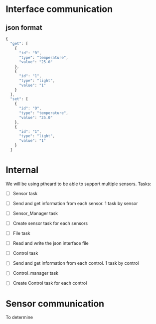 # Interface communication
## json format
```javascript
{
  "get": [
    {
      "id": "0",
      "type": "temperature",
      "value": "25.0"
    },
    {
      "id": "1",
      "type": "light",
      "value": "1"
    }
  ],
  "set": [
    {
      "id": "0",
      "type": "temperature",
      "value": "25.0"
    },
    {
      "id": "1",
      "type": "light",
      "value": "1"
    }
  ]
```

# Internal
We will be using ptheard to be able to support multiple sensors.
Tasks:
* [ ]  Sensor task
  * [ ]  Send and get information from each sensor. 1 task by sensor
* [ ]  Sensor_Manager task
  * [ ]  Create sensor task for each sensors
* [ ]  File task
  * [ ]  Read and write the json interface file
* [ ]  Control task
  * [ ]  Send and get information from each control. 1 task by control
* [ ]  Control_manager task
  * [ ]  Create Control task for each control


# Sensor communication

To determine
